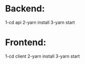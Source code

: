 # Backend:
1-cd api
2-yarn install
3-yarn start

# Frontend:
1-cd client
2-yarn install
3-yarn start